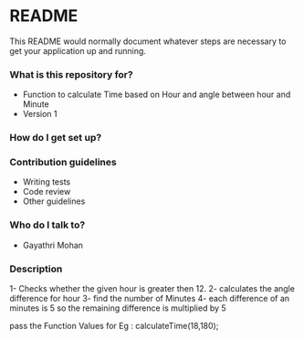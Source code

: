 # README #

This README would normally document whatever steps are necessary to get your application up and running.

### What is this repository for? ###

* Function to calculate Time based on Hour and angle between hour and Minute
* Version 1

### How do I get set up? ###

### Contribution guidelines ###

* Writing tests
* Code review
* Other guidelines

### Who do I talk to? ###

* Gayathri Mohan

### Description

1- Checks whether the given hour is greater then 12.
2- calculates the angle difference for hour
3-  find the number of Minutes
4- each difference of an minutes is 5 so the remaining difference is multiplied by 5

pass the Function Values for Eg : calculateTime(18,180);
